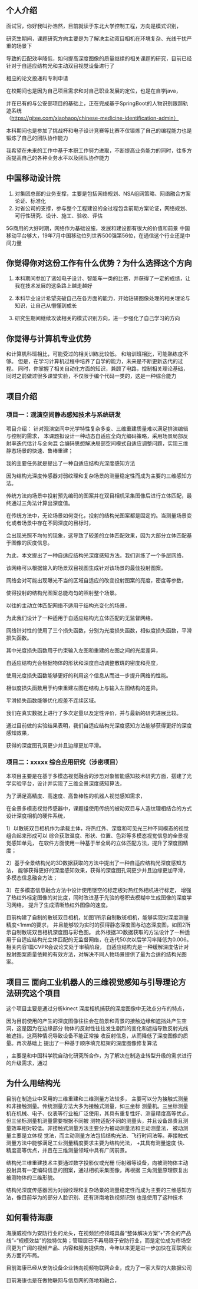 <!--
 * @Author: 孙浩然
 * @Date: 2020-09-09 08:10:18
 * @LastEditors: 孙浩然
 * @LastEditTime: 2020-09-28 16:17:56
 * @FilePath: \docs\4.interview\个人.md
 * @博客地址: 个人博客，如果各位客官觉得不错，请点个赞，谢谢。[地址](https://codefool0307.github.io/Java-Point/#/)，如对源码有异议请在我的博客中提问
-->
## 个人介绍

面试官，你好我叫孙浩然，目前就读于东北大学控制工程，方向是模式识别，

研究生期间，课题研究方向主要是为了解决主动双目相机在环境复杂、光线干扰严重的场景下

导致的匹配效率降低，如何提高深度图像的质量继续的相关课题的研究，目前已经针对于自适应结构光和主动双目视觉设备进行了

相应的论文投递和专利申请

在校期间也是因为自己项目需求和对自己职业发展的定位，也是在自学java，

并在已有的与公安部项目的基础上，正在完成基于SpringBoot的人物识别跟踪轨迹系统（https://gitee.com/xiaohaoo/chinese-medicine-identification-admin）

本科期间也是参加了挑战杯和电子设计竞赛等比赛不仅锻炼了自己的编程能力也是锻炼了自己的团队协作能力

我希望在未来的工作中基于本职工作努力进取，不断提高业务能力的同时，往多方面提高自己的各种业务水平以及团队协作能力

## 中国移动设计院

1. 对集团总部的业务支撑，主要是包括网络规划、NSA组网策略、网络融合方案论证、标准化
2. 对省公司的支撑，参与整个工程建设的全过程包含前期方案论证，网络规划、可行性研究、设计、施工、验收、评估

5G商用的大好时期，网络作为基础设施，发展和建设都有很大的价值和前景
中国移动平台够大，19年7月中国移动位列世界500强第56位，在通信这个行业还是中间力量


## 你觉得你对这份工作有什么优势？为什么选择这个方向

1. 本科期间参加了诸如电子设计、智能车一类的比赛，并获得了一定的成绩，让我在技术发展的这条路上越走越好

2. 本科毕业设计希望突破自己在各方面的能力，开始钻研图像处理的相关理论与知识，让自己从懵懂到成长

3. 研究生期间继续攻读相关的模式识别方向，进一步强化了自己学习的方向


## 你觉得与计算机专业优势

和计算机科班相比，可能受过的相关训练比较低。
和培训班相比，可能熟练度不够。
但是，在学习计算机过程中培养了自学的能力，未来是不断更新迭代的过程。
同时，你掌握了相关自动化方面的知识，兼顾了电路，控制相关理论基础，
同时之前做过很多课堂实验，不仅限于编个代码一类的，这是一种综合能力

## 项目介绍

### 项目一：观演空间静态感知技术与系统研发

项目介绍： 针对观演空间中光学特性复杂多变、三维重建质量难以满足排演编辑与控制的需求，
           本课题拟设计一种动态自适应全向光编码策略，采用场景局部反射率迭代估计与全向混
           合编码思想解决局部空间模式自适应调整问题，实现三维静态场景的快速、鲁棒重建；

我的主要任务就是提出了一种自适应结构光深度感知方法

因为结构光深度传感器对弱纹理和复杂场景的测量稳定性而成为主要的三维感知方法。

传统方法向场景中投射预先编码的图案并在双目相机采集图像后进行立体匹配，最终通过三角法计算出深度值。

在传统方法中，无论场景如何变化，投射的结构光图案都是固定的。当测量场景变化或者场景中存在不同深度的目标时，

会出现光照不均匀的现象，这导致了较差的立体匹配效果，因为大部分立体匹配基于图像的灰度信息。

为此，本文提出了一种自适应结构光深度感知方法。我们训练了一个多层网络，

该网络可以根据输入的场景双目视图生成针对该场景的最佳投射图案。

网络会对可能出现曝光不当的区域自适应的改变投射图案的亮度，密度等参数，

使得投射的结构光图案总能均匀的照射整个场景。

以往的主动立体匹配网络不适用于结构光变化的场景，

为此我们设计了一种适用于自适应结构光立体匹配的无监督网络。

网络针对性的使用了三个损失函数，分别为光度损失函数，相似度损失函数，平滑损失函数。

其中光度损失函数用于约束输入左图和重建的左图之间的光度差异，

自适应结构光会根据物体的形状和深度自动调整散斑的密度和亮度，

使用光度损失函数能够更好的利用这个信息从而进一步提升网络的性能。

相似度损失函数用于约束重建左图在结构上与输入左图结构的差异。

平滑损失函数能够优化视差不连续区域。

我们在真实数据上进行了多次定量以及定性评价，并与最新的研究进展比较。

通过目前做的实验结果表明，我们自适应结构光深度感知方法能够获得更好的深度感知效果，

获得的深度图孔洞更少并且边缘更加平滑。




### 项目二：xxxxx 综合应用研究（涉密项目） 

本项目主要是在基于多模态视觉融合的涉恐对象智能感知技术研究方面，搭建了光学实验平台，设计并实现了三维全景深度感知算法，

为了满足高精度、高速度、高鲁棒性的机器人视觉感知需求，

在全景多模态视觉传感器中，课题组使用传统的被动双目与人造纹理相结合的方式设计深度相机的硬件系统，

1）以散斑双目相机作为承载主体，将热红外、深度和可见光三种不同模态的视觉组合起来形成可以
   综合获取温度、形状、位置、色彩等多模态视觉信息的全景视觉感知单元，
   在软件方面使用一种基于半全局的立体匹配方法，提升了深度图精度；

2）基于全景结构光的3D数据获取的方法中提出了一种自适应结构光深度感知方法，
   能够获得更好的深度感知效果，获得的深度图孔洞更少并且边缘更加平滑，多模态信息融合方法；

3）在多模态信息融合方法中设计使用镂空的标定板对热红外相机进行标定，
   增强了热红外标定图像的对比度，同时改进基于先验的卷积去模糊中生成图像的深度学习网络，
   提升了生成清晰热红外图像的速度。

目前构建了自制的散斑双目相机，如图1所示自制散斑相机，能够实现对深度测量精度<1mm的要求，
并且能够较为实时的获得静态深度图与动态深度图，如图2所示自制散斑双目相机深度图与彩色图。
此外根据3D数据获取的方法设计了一种适用于自适应结构光立体匹配的无监督网络，在迭代50次以后学习率降低为0.006。
相关内容1篇CVPR会议论文处于审稿阶段，
自适应结构光是一种缓解深度估计对投射图案质量依赖的有效方法，对解决不同人物场景提供了最为合适的结构光图案。


## 项目三 面向工业机器人的三维视觉感知与引导理论方法研究这个项目

这个项目主要是通过分析kinect 深度相机捕获的深度图像中无效点分布的特点，

因为目前使用的产生的深度图像往往会在前景和背景的接触边缘和遮挡处产生空洞，这是因为在边缘部分
物体的反射性往往发生剧烈的变化和遮挡导致反射光线被遮挡，这两种情况导致设备不能正常接
收反射信息，从而降低了深度图像的质量。再次基础上
提出了一种基于顺序填充框架的深度图像修复算法



，主要是和中国科学院自动化研究所合作，为了解决在制造业转型升级的需求进行的升级需求，通过



## 为什么用结构光

目前在制造业中采用的三维重建和三维测量方法较多，
主要可以分为接触式测量和非接触测量。传统测量方法大多为接触式测量，如三坐标
测量机。三坐标测量机在机械、电子、仪表等行业被广泛使用，其具有重复性好、测量精度高等优点。
但三坐标测量机测量需要根据不同被
测物适配不同的测量头，并且设备昂贵且测量效率相对较低。非接触式测量方法主要分为被动测量法和主动测量法，
被动测量主要是立体视
觉法，而主动测量方法包括结构光法、飞行时间法等。非接触式测量方法中能够满足工业测量精度要求主要为结构光法，
+其具有测量速度
快、精度高等优点，并且在三维测量领域中具有广阔前景。

结构光三维重建技术主要通过数字投影仪或光栅
衍射器等设备，向被测物体主动投射具有一定编码信息的图案，通过相机采集图像，再根据
三角测量原理恢复出被测物体的三维形貌。

结构光深度传感器因为对弱纹理和复杂场景的测量稳定性而成为主要的三维感知方法，像目前华为的部分人脸识别、还有济南地铁视频识别
也是使用了这种技术



## 如何看待海康

海康威视作为安防行业的龙头，在视频监控领域具备“整体解决方案”+“齐全的产品线”+“规模效益”的独特优势；管理层已不再局限于安防行业，而是定位成为市场空间更为广阔的视频产品、内容和服务提供商，今年以来更是进一步加快在互联网业务方面的布局。

目前海康已经从安防设备企业转向视频物联网企业，成为了一家大型的大数据公司


目前海康也是在做物联网与信息网的落地和融合，